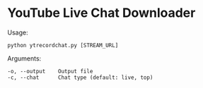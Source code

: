 # YouTube Live Chat Downloader

Usage:

`python ytrecordchat.py [STREAM_URL]`

Arguments:

```
-o, --output    Output file
-c, --chat      Chat type (default: live, top)
```

